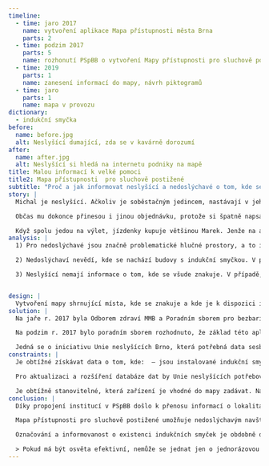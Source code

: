 ```yaml
---
timeline:
  - time: jaro 2017
    name: vytvoření aplikace Mapa přístupnosti města Brna
    parts: 2
  - time: podzim 2017
    parts: 5
    name: rozhonutí PSpBB o vytvoření Mapy přístupnosti pro sluchově postižené
  - time: 2019
    parts: 1
    name: zanesení informací do mapy, návrh piktogramů
  - time: jaro
    parts: 1
    name: mapa v provozu
dictionary:
  - indukční smyčka
before: 
  name: before.jpg
  alt: Neslyšící dumající, zda se v kavárně dorozumí
after: 
  name: after.jpg
  alt: Neslyšící si hledá na internetu podniky na mapě
title: Malou informací k velké pomoci
title2: Mapa přístupnosti  pro sluchově postižené
subtitle: "Proč a jak informovat neslyšící a nedoslýchavé o tom, kde se nachází místa s indukční smyčkou a znakováním?"
story: |
  Michal je neslyšící. Ačkoliv je soběstačným jedincem, nastávají v jeho životě situace, kdy si sám pomoci nemůže. Pokaždé, když jde do kavárny nebo restaurace, neslyší servírku, nač se jej ptá a je odkázán na přátele jako překladatele ze znakové řeči nebo objednává pouze s prstem zabodnutým v jídelním lístku.

  Občas mu dokonce přinesou i jinou objednávku, protože si špatně napsali, nač ukazuje. Někdy vzdává i opravování objednávky, neboť jej frustruje, že je vysvětlování zdlouhavé. Kdyby tak servírka uměla znakovou řeč. Jeho kamarád Marek na tom není o moc lépe. Je nedoslýchavý a se zbytky sluchu mu pomáhá naslouchátko.

  Když spolu jedou na výlet, jízdenky kupuje většinou Marek. Jenže na autobusovém nádraží mu ani naslouchátko moc nepomáhá, protože se v něm tříští hluk autobusů a davu lidí až jej bolí hlava, takže mladíka za skleněnou přepážkou přes lomoz stejně neslyší. Kdyby tak věděl, zda jde koupit lístky jinde, třeba u přepážky s indukční smyčkou, kde by mu okolní hluk nevadil.
analysis: |
  1) Pro nedoslýchavé jsou značně problematické hlučné prostory, a to i v případě, že jsou vybaveni naslouchátkem.

  2) Nedoslýchaví nevědí, kde se nachází budovy s indukční smyčkou. V případě, že induk-ční smyčka není označena, nemusí si jí všimnout a nepoužijí ji.

  3) Neslyšící nemají informace o tom, kde se všude znakuje. V případě, že se nachází na místě, které službu poskytuje, nevědí, že ji mohou využít. 


design: |
  Vytvoření mapy shrnující místa, kde se znakuje a kde je k dispozici indukční smyčka. V internetovém prostředí se může jednat o mapu přístupnosti.
solution: |
  Na jaře r. 2017 byla Odborem zdraví MMB a Poradním sborem pro bezbariérové Brno vytvořena aplikace Mapy přístupnosti města Brna, kde jsou zaneseny do digitální formy informace z Atlasu přístupnosti, který byl vytvořen v r. 2012. Tato mapa je cílena zejména na osoby s pohybovým omezením a slouží primárně vozíčkářům. 

  Na podzim r. 2017 bylo poradním sborem rozhodnuto, že základ této aplikace bude použit pro vytvoření speciální Mapy přístupnosti pro sluchově postižené. Mapová aplikace zobrazuje místa v Brně, která jsou přívětivá k neslyšícím a osobám se zbytkem sluchu. Tedy místa, kde jsou instalovány indukční smyčky nebo kde se lze domluvit znakovým jazykem. Pro nedoslýchavé jsou zde tedy například informace, kde lépe uslyší v sálech kin, přes přepážku, zejména pak ve větších místnostech, kde bývají vyšší hladiny hluku.

  Jedná se o iniciativu Unie neslyšících Brno, která potřebná data sesbírala a i nadále chce databázi rozšiřovat. Společně s online mapou přístupnosti chce i fyzicky označovat místa s indukční smyčkou. Piktogramy pro aplikaci byly vytvořeny zaměstnanci Odboru městské informatiky a do mapy byly zaneseny začátkem r. 2019. V provozu je mapa od května 2019.
constraints: |
  Je obtížné získávat data o tom, kde:  — jsou instalované indukční smyčky a zda jsou v provozu.  ada institucí smyčky nainstalované má, ale nespouští je (př. soud). — se vyskytují lidé ovládající znakovou řeč, neboť dochází ke ztrátě kontaktu po ukončení kurzů znakové řeči.

  Pro aktualizaci a rozšíření databáze dat by Unie neslyšících potřebovala další pracovní sílu. 

  Je obtížně stanovitelné, která zařízení je vhodné do mapy zadávat. Např. zařazení některého zařízení (př. kavárna) pouze na základě znalosti, že zde jeden zaměstnanec umí znakovou řeč, může být pro uživatele zcestné, pokud např. nepřijdou v době jeho směny. 
conclusion: |
  Díky propojení institucí v PSpBB došlo k přenosu informací o lokalitách znakování a indukčních smyček a jejich zanesení do specifické mapy přístupnosti.

  Mapa přístupnosti pro sluchově postižené umožňuje nedoslýchavým navštívit primárně instituce, kulturní či zábavní zařízení, která jsou pro ně inkluzivní. 

  Označování a informovanost o existenci indukčních smyček je obdobně důležitá jako jejich samotná instalace. 

  > Pokud má být osvěta efektivní, nemůže se jednat jen o jednorázovou informační kampaň. Je třeba kontinuální akce.
---
```

